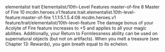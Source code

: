 <ability>
  <metadata>
    <class>elementalist</class>
    <feature_type>trait</feature_type>
    <file_dpath>Elementalist/10th-Level Features</file_dpath>
    <item_id>master-of-fire</item_id>
    <item_index>8</item_index>
    <item_name>Master of Fire</item_name>
    <level>10</level>
    <scc>mcdm.heroes.v1:feature.trait.elementalist.10th-level-feature:master-of-fire</scc>
    <scdc>1.1.1:5.1.5.4:08</scdc>
    <source>mcdm.heroes.v1</source>
    <type>feature/trait/elementalist/10th-level-feature</type>
  </metadata>
  <effects>
    <effect type="mundane">The damage bonus of your Acolyte of Fire feature increases to +5 and applies to all your magic abilities.
Additionally, your Return to Formlessness ability can be used on supernatural objects (but not on artifacts). When you melt a treasure (see Chapter 13: Rewards), you gain breath equal to its echelon.</effect>
  </effects>
</ability>
